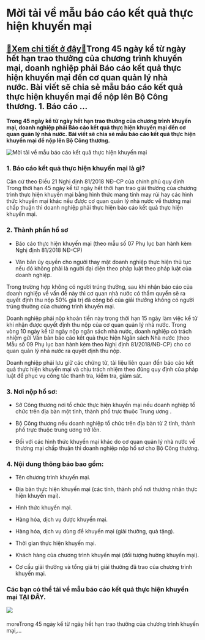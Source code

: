 Mời tải về mẫu báo cáo kết quả thực hiện khuyến mại
===================================================

[:gift:Xem chi tiết ở đây:gift:](https://hddtvn.com/moi-tai-ve-mau-bao-cao-ket-qua-thuc-hien-khuyen-mai-2/)Trong 45 ngày kể từ ngày hết hạn trao thưởng của chương trình khuyến mại, doanh nghiệp phải Báo cáo kết quả thực hiện khuyến mại đến cơ quan quản lý nhà nước. Bài viết sẽ chia sẻ mẫu báo cáo kết quả thực hiện khuyến mại để nộp lên Bộ Công thương. 1. Báo cáo …
-------------------------------------------------------------------------------------------------------------------------------------------------------------------------------------------------------------------------------------------------------------------

**Trong 45 ngày kể từ ngày hết hạn trao thưởng của chương trình khuyến mại, doanh nghiệp phải Báo cáo kết quả thực hiện khuyến mại đến cơ quan quản lý nhà nước. Bài viết sẽ chia sẻ mẫu báo cáo kết quả thực hiện khuyến mại để nộp lên Bộ Công thương.**


![Mời tải về mẫu báo cáo kết quả thực hiện khuyến mại](https://hddtvn.com/wp-content/uploads/2021/01/1719_Ynh_minh_hYa_khuyYn_mYi.jpg)


### 1. Báo cáo kết quả thực hiện khuyến mại là gì?


Căn cứ theo Điều 21 Nghị định 81/2018 NĐ-CP của chính phủ quy định Trong thời hạn 45 ngày kể từ ngày hết thời hạn trao giải thưởng của chương trình thực hiện khuyến mại bằng hình thức mang tính may rủi hay các hình thức khuyến mại khác nếu được cơ quan quản lý nhà nước về thương mại chấp thuận thì doanh nghiệp phải thực hiện báo cáo kết quả thực hiện khuyến mại.


### 2. Thành phần hồ sơ




* Báo cáo thực hiện khuyến mại (theo mẫu số 07 Phụ lục ban hành kèm Nghị định 81/2018 NĐ-CP)

* Văn bản ủy quyền cho người thay mặt doanh nghiệp thực hiện thủ tục nếu đó không phải là người đại diện theo pháp luật theo pháp luật của doanh nghiệp.



Trong trường hợp không có người trúng thưởng, sau khi nhận báo cáo của doanh nghiệp về vấn đề này thì cơ quan nhà nước có thẩm quyền sẽ ra quyết định thu nộp 50% giá trị đã công bố của giải thưởng không có người trúng thưởng của chương trình khuyến mại.


Doanh nghiệp phải nộp khoản tiền này trong thời hạn 15 ngày làm việc kể từ khi nhận được quyết định thu nộp của cơ quan quản lý nhà nước. Trong vòng 10 ngày kể từ ngày nộp ngân sách nhà nước, doanh nghiệp có trách nhiệm gửi Văn bản báo cáo kết quả thực hiện Ngân sách Nhà nước (theo Mẫu số 09 Phụ lục ban hành kèm theo Nghị định 81/2018/NĐ-CP) cho cơ quan quản lý nhà nước ra quyết định thu nộp.


Doanh nghiệp phải lưu giữ các chứng từ, tài liệu liên quan đến báo cáo kết quả thực hiện khuyến mại và chịu trách nhiệm theo đúng quy định của pháp luật để phục vụ công tác thanh tra, kiểm tra, giám sát.


### 3. Nơi nộp hồ sơ:




* Sở Công thương nơi tổ chức thực hiện khuyến mại nếu doanh nghiệp tổ chức trên địa bàn một tỉnh, thành phố trực thuộc Trung ương .

* Bộ Công thương nếu doanh nghiệp tổ chức trên địa bàn từ 2 tỉnh, thành phố trực thuộc trung ương trở lên.

* Đối với các hình thức khuyến mại khác do cơ quan quản lý nhà nước về thương mại chấp thuận thì doanh nghiệp nộp hồ sơ cho Bộ Công thương.



### 4. Nội dung thông báo bao gồm:




* Tên chương trình khuyến mại.

* Địa bàn thực hiện khuyến mại (các tỉnh, thành phố nơi thương nhân thực hiện khuyến mại).

* Hình thức khuyến mại.

* Hàng hóa, dịch vụ được khuyến mại.

* Hàng hóa, dịch vụ dùng để khuyến mại (giải thưởng, quà tặng).

* Thời gian thực hiện khuyến mại.

* Khách hàng của chương trình khuyến mại (đối tượng hưởng khuyến mại).

* Cơ cấu giải thưởng và tổng giá trị giải thưởng đã trao của chương trình khuyến mại.



### Các bạn có thể tải về mẫu báo cáo kết quả thực hiện khuyến mại **TẠI ĐÂY**.


![](https://hddtvn.com/wp-content/uploads/2021/01/21-4.png)


#### 


moreTrong 45 ngày kể từ ngày hết hạn trao thưởng của chương trình khuyến mại,…


